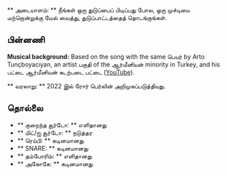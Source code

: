 ** அடையாளம்: ** நீங்கள் ஒரு துடுப்பைப் பிடிப்பது போல, ஒரு முச்டியை மற்றொன்றுக்கு
மேல் வைத்து, துடுப்பாட்டத்தைத் தொடங்குங்கள்.

## பின்னணி

**Musical background:** Based on the song with the same பெயர் by Arto
Tunçboyacıyan, an artist பகுதி of the ஆர்மீனியன் minority in Turkey, and his
பட்டை ஆர்மீனியன் கடற்படை பட்டை
([YouTube](https://www.youtube.com/watch?v=OCgrJFbIAcw)).

** வரலாறு: ** 2022 இல் ரோர் பெர்லின் அறிமுகப்படுத்தியது.

## தொல்லை

* ** குறைந்த சூர்டோ: ** எளிதானது
* ** மிட்/ஐ சூர்டோ: ** நடுத்தர
* ** ரெய்பி: ** கடினமானது
* ** SNARE: ** கடினமானது
* ** தம்போரிம்: ** எளிதானது
* ** அகோகே: ** கடினமானது
